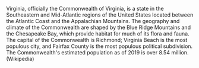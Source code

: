 Virginia, officially the Commonwealth of Virginia, is a state in the Southeastern and Mid-Atlantic regions of the United States located between the Atlantic Coast and the Appalachian Mountains. The geography and climate of the Commonwealth are shaped by the Blue Ridge Mountains and the Chesapeake Bay, which provide habitat for much of its flora and fauna. The capital of the Commonwealth is Richmond; Virginia Beach is the most populous city, and Fairfax County is the most populous political subdivision. The Commonwealth's estimated population as of 2019 is over 8.54 million. (Wikipedia)
